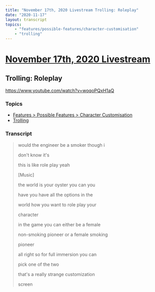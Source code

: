 ```yaml
---
title: "November 17th, 2020 Livestream Trolling: Roleplay"
date: "2020-11-17"
layout: transcript
topics:
    - "features/possible-features/character-customisation"
    - "trolling"
---
```

# [November 17th, 2020 Livestream](../2020-11-17.md)
## Trolling: Roleplay
https://www.youtube.com/watch?v=woqoPQxH1aQ

### Topics
* [Features > Possible Features > Character Customisation](../topics/features/possible-features/character-customisation.md)
* [Trolling](../topics/trolling.md)

### Transcript

> would the engineer be a smoker though i
>
> don't know it's
>
> this is like role play yeah
>
> [Music]
>
> the world is your oyster you can you
>
> have you have all the options in the
>
> world how you want to role play your
>
> character
>
> in the game you can either be a female
>
> non-smoking pioneer or a female smoking
>
> pioneer
>
> all right so for full immersion you can
>
> pick one of the two
>
> that's a really strange customization
>
> screen
>
